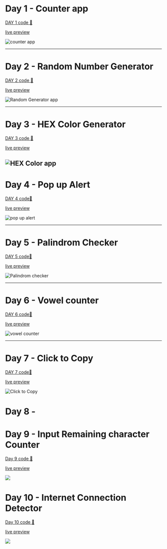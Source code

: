 # Day 1 - Counter app

[DAY 1 code 🔗](https://github.com/sharif-22/100-Days-of-JS/tree/main/DAY%201%20-%20Counter%20app)

[live preview ](https://sharif-day-1-counter-app.netlify.app/)

![counter app](./DAY%2001%20-%20Counter%20app/images/mobile%20preview.png)

---

# Day 2 - Random Number Generator

[DAY 2 code 🔗](https://github.com/sharif-22/100-Days-of-JS/tree/main/DAY%202%20-%20Random%20num%20Generator)

[live preview ](https://sharif-day2-random-num-gererator.netlify.app/)

![Random Generator app](./DAY%2002%20-%20Random%20num%20Generator/images/mobile.png)

---

# Day 3 - HEX Color Generator

[DAY 3 code 🔗](https://github.com/sharif-22/100-Days-of-JS/tree/main/DAY%203%20-%20HEX%20Color%20generator)

[live preview ](https://sharif-day3-hexcolorapp.netlify.app/)

## ![HEX Color app](./DAY%2003%20-%20HEX%20Color%20generator/images/mobile.png)

# Day 4 - Pop up Alert

[DAY 4 code🔗](https://github.com/sharif-22/100-Days-of-JS/tree/main/DAY%204%20-%20Pop%20up%20or%20alert%20message)

[live preview ](https://sharif-day4-popup-alert.netlify.app/)

![pop up alert ](./DAY%2004%20-%20Pop%20up%20or%20alert%20message/images/mobile.gif)

---

# Day 5 - Palindrom Checker

[DAY 5 code🔗](https://github.com/sharif-22/100-Days-of-JS/tree/main/DAY%205%20-%20Palindrom%20Checker)

[live preview ](https://sharif-day5-palindrom-checker.netlify.app/)

![Palindrom checker ](./DAY%2005%20-%20Palindrom%20Checker/images/desktop%20preview.gif)

---

# Day 6 - Vowel counter

[DAY 6 code🔗](https://github.com/sharif-22/100-Days-of-JS/tree/main/DAY%206%20-%20Vowel%20Counter%20app)

[live preview ](https://sharif-day6-vowel-counter.netlify.app/)

![vowel counter ](./DAY%2006%20-%20Vowel%20Counter%20app/images/destop%20preview.gif)

---

# Day 7 - Click to Copy

[DAY 7 code🔗](https://github.com/sharif-22/100-Days-of-JS/tree/main/DAY%207%20-%20Click%20to%20Copy)

[live preview ](https://sharif-day7-clicktocopy.netlify.app/)

![Click to Copy ](./DAY%2007%20-%20Click%20to%20Copy/images/mobile.gif)

# Day 8 -

# Day 9 - Input Remaining character Counter

[Day 9 code 🔗]()

[live preview]()

![](./DAY%2009%20-%20Input%20Remaing%20Character%20counter/images/destop%20preview.gif)

# Day 10 - Internet Connection Detector

[Day 10 code 🔗]()

[live preview]()

![](./DAY%2010%20-%20Internet%20Connection%20Detector/images/mobile.gif)
